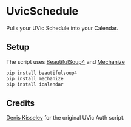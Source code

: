 # UvicSchedule

Pulls your UVic Schedule into your Calendar.

## Setup

The script uses [BeautifulSoup4](http://www.crummy.com/software/BeautifulSoup/) and [Mechanize](https://pypi.python.org/pypi/mechanize/)

```sh
pip install beautifulsoup4
pip install mechanize
pip install icalendar
```

## Credits

[Denis Kisselev](https://github.com/dkisselev) for the original UVic Auth script.
